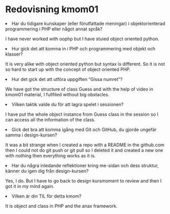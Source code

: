 ---
---
Redovisning kmom01
=========================

<li class="quest">Har du tidigare kunskaper (eller förutfattade meningar) i objektorienterad programmering i PHP eller något annat språk?</li>
<p>I have never worked with oophp but I have stuied object oriented python.</p>
<li class="quest">Hur gick det att komma in i PHP och programmering med objekt och klasser? </li>
<p>It is very alike with object oriented python but syntax is different. So it is not so hard to start up with the concept of object oriented PHP.</p>
 <li class="quest">Hur det gick det att utföra uppgiften “Gissa numret”?</li>
 <p>We have got the structure of class Guess and with the help of video in kmom01 material, I fullfiled without big obstacles.</p>
 <li class="quest">Vilken taktik valde du för att lagra spelet i sessionen?</li>
 <p>I have put the whole object instance from Guess class in the session so I can access all the information of the class.</p>
<li class="quest">Gick det bra att komma igång med Git och GitHub, du gjorde ungefär samma i design-kursen?</li>
<p>It was a bit strange when I created a repo with a README in the github.com then I could not do git push or git pull so I deleted it and created a new one with nothing then everything works as it is.</p>
<li class="quest">Har du några inledande reflektioner kring me-sidan och dess struktur, känner du igen dig från design-kursen?</li>
<p>Yes, I do. But I have to go back to design kursmoment to review and then I got it in my mind again.</p>
<li class="quest">Vilken är din TIL för detta kmom?</li>
<p>It is object and class in PHP and the anax framework.</p>
